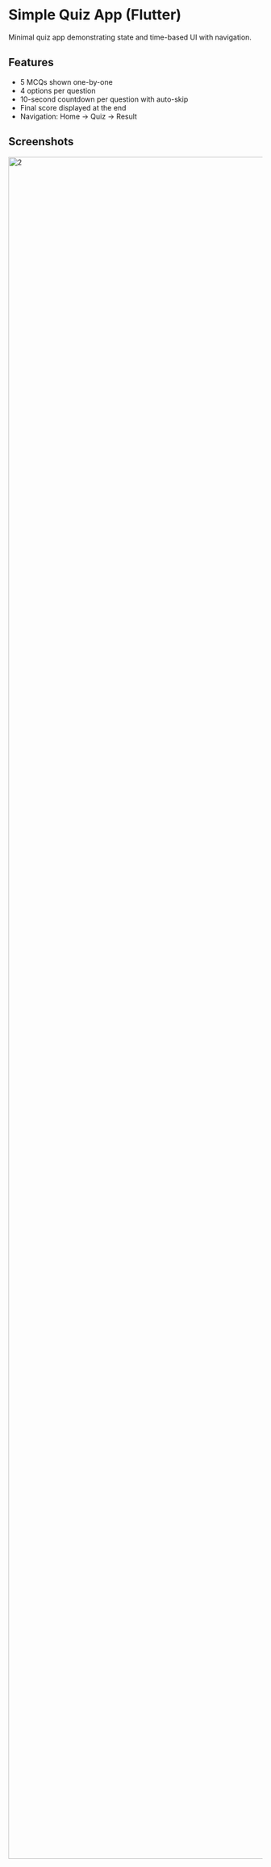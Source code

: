 # Simple Quiz App (Flutter)

Minimal quiz app demonstrating state and time-based UI with navigation.

## Features

- 5 MCQs shown one-by-one
- 4 options per question
- 10-second countdown per question with auto-skip
- Final score displayed at the end
- Navigation: Home -> Quiz -> Result


## Screenshots
<img width="3375" height="3375" alt="2" src="https://github.com/user-attachments/assets/fba72324-7010-4633-a8f4-ae15bc299f12" />

